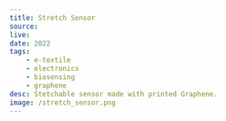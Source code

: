 ```yaml
---
title: Stretch Sensor
source: 
live: 
date: 2022
tags:
    - e-textile
    - electronics
    - biosensing
    - graphene
desc: Stetchable sensor made with printed Graphene.
image: /stretch_sensor.png
---
```

